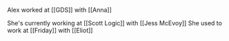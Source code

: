 Alex worked at [[GDS]] with [[Anna]]

She's currently working at [[Scott Logic]] with [[Jess McEvoy]]
She used to work at [[Friday]] with [[Eliot]]